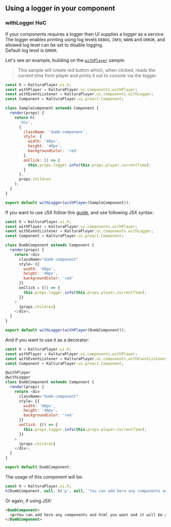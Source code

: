## Using a logger in your component

### withLogger HoC 

If your components requires a logger then UI supplies a logger as a service.  
The logger enables printing using log levels `DEBUG`, `INFO`, `WARN` and `ERROR`, and allowed log level can be set to disable logging.  
Default log level is `ERROR`.

Let's see an example, building on the [`withPlayer`](./with-player.md) sample:

> This sample will create red button which, when clicked, reads the current time from player and prints it out to console via the logger.

```javascript
const h = KalturaPlayer.ui.h;
const withPlayer = KalturaPlayer.ui.components.withPlayer;
const withEventListener = KalturaPlayer.ui.components.withLogger;
const Component = KalturaPlayer.ui.preact.Component;

class SampleComponent extends Component {
  render(props) {
    return h(
      'div', 
      {
        className: 'dumb-component',
        style: {
          width: '40px',
          height: '40px',
          backgroundColor: 'red'
        },
        onClick: () => {
          this.props.logger.info(this.props.player.currentTime);
        }
      }, 
      props.children
    );
  }
}

export default withLogger(withPlayer(SampleComponent));
```

If you want to use JSX follow this [guide](./custom-ui-preset.md#using-jsx), and use following JSX syntax:

```javascript
const h = KalturaPlayer.ui.h;
const withPlayer = KalturaPlayer.ui.components.withPlayer;
const withEventListener = KalturaPlayer.ui.components.withLogger;
const Component = KalturaPlayer.ui.preact.Component;

class DumbComponent extends Component {
  render(props) {
    return <div 
      className="dumb-component"
      style= {{
        width: '40px',
        height: '40px',
        backgroundColor: 'red'
      }}
      onClick = {() => {
        this.props.logger.info(this.props.player.currentTime);
      }}
    >
      {props.children}
    </div>;
  }
}

export default withLogger(withPlayer(DumbComponent));
```

And if you want to use it as a decorator:

```javascript
const h = KalturaPlayer.ui.h;
const withPlayer = KalturaPlayer.ui.components.withPlayer;
const withEventListener = KalturaPlayer.ui.components.withEventListener;
const Component = KalturaPlayer.ui.preact.Component;

@withPlayer
@withLogger
class DumbComponent extends Component {
  render(props) {
    return <div 
      className="dumb-component"
      style= {{
        width: '40px',
        height: '40px',
        backgroundColor: 'red'
      }}
      onClick: {() => {
        this.props.logger.info(this.props.player.currentTime);
      }}
    >
      {props.children}
    </div>;
  }
}

export default DumbComponent;
```

The usage of this component will be:

```javascript
const h = KalturaPlayer.ui.h;
h(DumbComponent, null, h('p', null, 'You can add here any components and html you want and it will be appended to the DumbComponent'));
```

Or again, if using JSX:

```html
<DumbComponent>
  <p>You can add here any components and html you want and it will be appended to the DumbComponent</p>
</DumbComponent>
```
